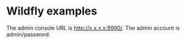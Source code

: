 Wildfly examples
===============
The admin console URL is http://x.x.x.x:9990/. The admin account is admin/password.
